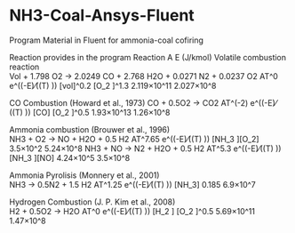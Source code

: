 # NH3-Coal-Ansys-Fluent
Program Material in Fluent for ammonia-coal cofiring

Reaction provides in the program
Reaction                                                                                                 	   A	          E (J/kmol)
Volatile combustion reaction			
Vol + 1.798 O2 → 2.0249 CO + 2.768 H2O + 0.0271 N2 + 0.0237 O2 	AT^0 e^((-E)⁄((T) )) [vol]^0.2 [O_2 ]^1.3  2.119×10^11	2.027×10^8

CO Combustion (Howard et al., 1973)	
CO + 0.5O2 → CO2	AT^(-2) e^((-E)⁄((T) )) [CO] [O_2 ]^0.5  	                                                1.93×10^13	1.26×10^8

Ammonia combustion (Brouwer et al., 1996)	
NH3 + O2 → NO + H2O + 0.5 H2	AT^7.65 e^((-E)⁄((T) )) [NH_3 ][O_2]	                                        3.5×10^2	  5.24×10^8
NH3 + NO → N2 + H2O + 0.5 H2	AT^5.3 e^((-E)⁄((T) )) [NH_3 ][NO]	                                          4.24×10^5	  3.5×10^8

Ammonia Pyrolisis (Monnery et al., 2001)		
NH3 → 0.5N2 + 1.5 H2	AT^1.25 e^((-E)⁄((T) )) [NH_3]	                                                      0.185	      6.9×10^7

Hydrogen Combustion (J. P. Kim et al., 2008)		
H2 + 0.5O2 → H2O	AT^0 e^((-E)⁄((T) )) [H_2 ] [O_2 ]^0.5	                                                  5.69×10^11	1.47×10^8
